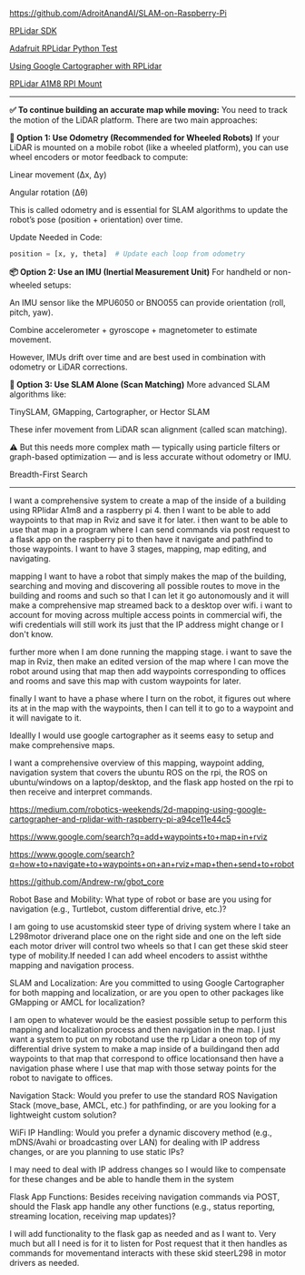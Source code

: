 https://github.com/AdroitAnandAI/SLAM-on-Raspberry-Pi

[RPLidar SDK](https://www.robotshop.com/products/rplidar-a1m8-360-degree-laser-scanner-development-kit)

[Adafruit RPLidar Python Test](https://docs.circuitpython.org/projects/rplidar/en/latest/examples.html)


[Using Google Cartographer with RPLidar](https://medium.com/robotics-weekends/2d-mapping-using-google-cartographer-and-rplidar-with-raspberry-pi-a94ce11e44c5)


[RPLidar A1M8 RPI Mount](https://www.thingiverse.com/thing:3970110)

---

**✅ To continue building an accurate map while moving:**
You need to track the motion of the LiDAR platform. There are two main approaches:

**🧭 Option 1: Use Odometry (Recommended for Wheeled Robots)**
If your LiDAR is mounted on a mobile robot (like a wheeled platform), you can use wheel encoders or motor feedback to compute:

Linear movement (Δx, Δy)

Angular rotation (Δθ)

This is called odometry and is essential for SLAM algorithms to update the robot’s pose (position + orientation) over time.

Update Needed in Code:

```python
position = [x, y, theta]  # Update each loop from odometry
```

**📦 Option 2: Use an IMU (Inertial Measurement Unit)**
For handheld or non-wheeled setups:

An IMU sensor like the MPU6050 or BNO055 can provide orientation (roll, pitch, yaw).

Combine accelerometer + gyroscope + magnetometer to estimate movement.

However, IMUs drift over time and are best used in combination with odometry or LiDAR corrections.

**🧠 Option 3: Use SLAM Alone (Scan Matching)**
More advanced SLAM algorithms like:

TinySLAM, GMapping, Cartographer, or Hector SLAM

These infer movement from LiDAR scan alignment (called scan matching).

⚠️ But this needs more complex math — typically using particle filters or graph-based optimization — and is less accurate without odometry or IMU.


Breadth-First Search


---


I want a comprehensive system to create a map of the inside of a building using RPlidar A1m8 and a raspberry pi 4. then I want to be able to add waypoints to that map in Rviz and save it for later. i then want to be able to use that map in a program where I can send commands via post request to a flask app on the raspberry pi to then have it navigate and pathfind to those waypoints. I want to have 3 stages, mapping, map editing, and navigating.

mapping I want to have a robot that simply makes the map of the building, searching and moving and discovering all possible routes to move in the building and rooms and such so that I can let it go autonomously and it will make a comprehensive map streamed back to a desktop over wifi. i want to account for moving across multiple access points in commercial wifi, the wifi credentials will still work its just that the IP address might change or I don't know.

further more when I am done running the mapping stage. i want to save the map in Rviz, then make an edited version of the map where I can move the robot around using that map then add waypoints corresponding to offices and rooms and save this map with custom waypoints for later. 

finally I want to have a phase where I turn on the robot, it figures out where its at in the map with the waypoints, then I can tell it to go to a waypoint and it will navigate to it.

Ideallly I would use google cartographer as it seems easy to setup and make comprehensive maps.

I want a comprehensive overview of this mapping, waypoint adding, navigation system that covers the ubuntu ROS on the rpi, the ROS on ubuntu/windows on a laptop/desktop, and the flask app hosted on the rpi to then receive and interpret commands.

https://medium.com/robotics-weekends/2d-mapping-using-google-cartographer-and-rplidar-with-raspberry-pi-a94ce11e44c5


https://www.google.com/search?q=add+waypoints+to+map+in+rviz

https://www.google.com/search?q=how+to+navigate+to+waypoints+on+an+rviz+map+then+send+to+robot

https://github.com/Andrew-rw/gbot_core


Robot Base and Mobility: What type of robot or base are you using for navigation (e.g., Turtlebot, custom differential drive, etc.)?

I am going to use acustomskid steer type of driving system where I take an L298motor driverand place one on the right side and one on the left side each motor driver will control two wheels so that I can get these skid steer type of mobility.If needed I can add wheel encoders to assist withthe mapping and navigation process.

SLAM and Localization: Are you committed to using Google Cartographer for both mapping and localization, or are you open to other packages like GMapping or AMCL for localization?

I am open to whatever would be the easiest possible setup to perform this mapping and localization process and then navigation in the map. I just want a system to put on my robotand use the rp Lidar a oneon top of my differential drive system to make a map inside of a buildingand then add waypoints to that map that correspond to office locationsand then have a navigation phase where I use that map with those setway points for the robot to navigate to offices.

Navigation Stack: Would you prefer to use the standard ROS Navigation Stack (move_base, AMCL, etc.) for pathfinding, or are you looking for a lightweight custom solution?

WiFi IP Handling: Would you prefer a dynamic discovery method (e.g., mDNS/Avahi or broadcasting over LAN) for dealing with IP address changes, or are you planning to use static IPs?

I may need to deal with IP address changes so I would like to compensate for these changes and be able to handle them in the system

Flask App Functions: Besides receiving navigation commands via POST, should the Flask app handle any other functions (e.g., status reporting, streaming location, receiving map updates)?

I will add functionality to the flask gap as needed and as I want to. Very much but all I need is for it to listen for Post request that it then handles as commands for movementand interacts with these skid steerL298 in motor drivers as needed.